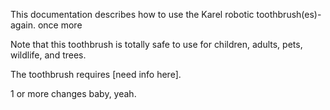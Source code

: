 This documentation describes how to use the Karel robotic toothbrush(es)- again. once more

Note that this toothbrush is totally safe to use for children, adults, pets, wildlife, and trees.

The toothbrush requires [need info here].

1 or more changes baby, yeah.
